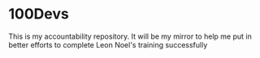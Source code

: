 # 100Devs
 This is my accountability repository. It will be my mirror to help me put in better efforts to complete Leon Noel's training successfully
